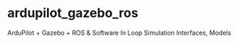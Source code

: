 # ardupilot_gazebo_ros
ArduPilot + Gazebo + ROS &amp; Software In Loop Simulation Interfaces, Models 
